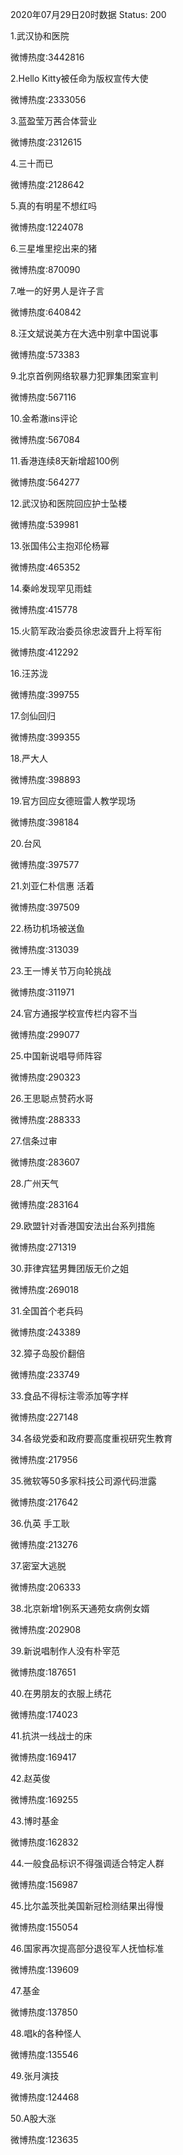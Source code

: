 2020年07月29日20时数据
Status: 200

1.武汉协和医院

微博热度:3442816

2.Hello Kitty被任命为版权宣传大使

微博热度:2333056

3.蓝盈莹万茜合体营业

微博热度:2312615

4.三十而已

微博热度:2128642

5.真的有明星不想红吗

微博热度:1224078

6.三星堆里挖出来的猪

微博热度:870090

7.唯一的好男人是许子言

微博热度:640842

8.汪文斌说美方在大选中别拿中国说事

微博热度:573383

9.北京首例网络软暴力犯罪集团案宣判

微博热度:567116

10.金希澈ins评论

微博热度:567084

11.香港连续8天新增超100例

微博热度:564277

12.武汉协和医院回应护士坠楼

微博热度:539981

13.张国伟公主抱邓伦杨幂

微博热度:465352

14.秦岭发现罕见雨蛙

微博热度:415778

15.火箭军政治委员徐忠波晋升上将军衔

微博热度:412292

16.汪苏泷

微博热度:399755

17.剑仙回归

微博热度:399355

18.严大人

微博热度:398893

19.官方回应女德班雷人教学现场

微博热度:398184

20.台风

微博热度:397577

21.刘亚仁朴信惠 活着

微博热度:397509

22.杨玏机场被送鱼

微博热度:313039

23.王一博关节万向轮挑战

微博热度:311971

24.官方通报学校宣传栏内容不当

微博热度:299077

25.中国新说唱导师阵容

微博热度:290323

26.王思聪点赞药水哥

微博热度:288333

27.信条过审

微博热度:283607

28.广州天气

微博热度:283164

29.欧盟针对香港国安法出台系列措施

微博热度:271319

30.菲律宾猛男舞团版无价之姐

微博热度:269018

31.全国首个老兵码

微博热度:243389

32.獐子岛股价翻倍

微博热度:233749

33.食品不得标注零添加等字样

微博热度:227148

34.各级党委和政府要高度重视研究生教育

微博热度:217956

35.微软等50多家科技公司源代码泄露

微博热度:217642

36.仇英 手工耿

微博热度:213276

37.密室大逃脱

微博热度:206333

38.北京新增1例系天通苑女病例女婿

微博热度:202908

39.新说唱制作人没有朴宰范

微博热度:187651

40.在男朋友的衣服上绣花

微博热度:174023

41.抗洪一线战士的床

微博热度:169417

42.赵英俊

微博热度:169255

43.博时基金

微博热度:162832

44.一般食品标识不得强调适合特定人群

微博热度:156987

45.比尔盖茨批美国新冠检测结果出得慢

微博热度:155054

46.国家再次提高部分退役军人抚恤标准

微博热度:139609

47.基金

微博热度:137850

48.唱k的各种怪人

微博热度:135546

49.张月演技

微博热度:124468

50.A股大涨

微博热度:123635

